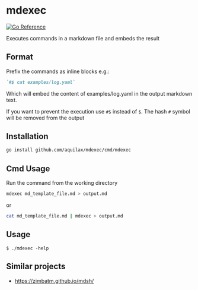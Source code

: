 # mdexec

[![Go Reference](https://pkg.go.dev/badge/github.com/aquilax/mdexec.svg)](https://pkg.go.dev/github.com/aquilax/mdexec)

Executes commands in a markdown file and embeds the result

## Format

Prefix the commands as inline blocks e.g.:

```markdown
`#$ cat examples/log.yaml`
```

Which will embed the content of examples/log.yaml in the output markdown text.

If you want to prevent the execution use `#$` instead of `$`.
The hash `#` symbol will be removed from the output

## Installation

```sh
go install github.com/aquilax/mdexec/cmd/mdexec
```

## Cmd Usage

Run the command from the working directory

```sh
mdexec md_template_file.md > output.md
```

or

```sh
cat md_template_file.md | mdexec > output.md
```

## Usage

`$ ./mdexec -help`

## Similar projects

* https://zimbatm.github.io/mdsh/
